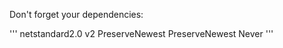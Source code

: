 Don't forget your dependencies: 

'''
<Project Sdk="Microsoft.NET.Sdk">
  <PropertyGroup>
    <TargetFramework>netstandard2.0</TargetFramework>
    <AzureFunctionsVersion>v2</AzureFunctionsVersion>
  </PropertyGroup>
  <ItemGroup>
    <PackageReference Include="Microsoft.Azure.WebJobs.Extensions.DurableTask" Version="1.6.1" />
    <PackageReference Include="Microsoft.Azure.WebJobs.Extensions.Storage" Version="3.0.0-rc1" />
    <PackageReference Include="Microsoft.NET.Sdk.Functions" Version="1.0.21" />
    <PackageReference Include="CsvHelper" Version="7.1.1" />
  </ItemGroup>
  <ItemGroup>
    <None Update="host.json">
      <CopyToOutputDirectory>PreserveNewest</CopyToOutputDirectory>
    </None>
    <None Update="local.settings.json">
      <CopyToOutputDirectory>PreserveNewest</CopyToOutputDirectory>
      <CopyToPublishDirectory>Never</CopyToPublishDirectory>
    </None>
  </ItemGroup>
</Project>
'''
